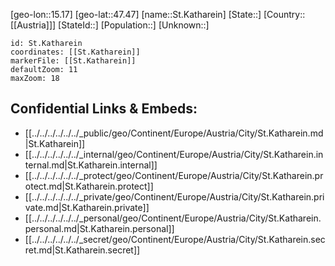 ﻿---
location: [47.47,15.17]
mapzoom: [7,12] 
mapmarker: city 
type: City
tags:
- geo/City


SpocWebEntityId: 34467
isDeleted: false
confidential: public

---
[geo-lon::15.17]
[geo-lat::47.47]
[name::St.Katharein]
[State::]
[Country::[[Austria]]]
[StateId::]
[Population::]
[Unknown::]


```leaflet
id: St.Katharein
coordinates: [[St.Katharein]]
markerFile: [[St.Katharein]]
defaultZoom: 11 
maxZoom: 18
```


## Confidential Links & Embeds: 
- [[../../../../../../_public/geo/Continent/Europe/Austria/City/St.Katharein.md|St.Katharein]] 
- [[../../../../../../_internal/geo/Continent/Europe/Austria/City/St.Katharein.internal.md|St.Katharein.internal]] 
- [[../../../../../../_protect/geo/Continent/Europe/Austria/City/St.Katharein.protect.md|St.Katharein.protect]] 
- [[../../../../../../_private/geo/Continent/Europe/Austria/City/St.Katharein.private.md|St.Katharein.private]] 
- [[../../../../../../_personal/geo/Continent/Europe/Austria/City/St.Katharein.personal.md|St.Katharein.personal]] 
- [[../../../../../../_secret/geo/Continent/Europe/Austria/City/St.Katharein.secret.md|St.Katharein.secret]] 

